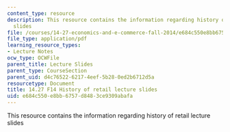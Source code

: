 ```yaml
---
content_type: resource
description: This resource contains the information regarding history of retail lecture
  slides
file: /courses/14-27-economics-and-e-commerce-fall-2014/e684c550e8bb6757d8483ce9309abafa_MIT14_27F14_lecslide12a.pdf
file_type: application/pdf
learning_resource_types:
- Lecture Notes
ocw_type: OCWFile
parent_title: Lecture Slides
parent_type: CourseSection
parent_uid: d4c76522-6217-4eef-5b28-0ed2b6712d5a
resourcetype: Document
title: 14.27 F14 History of retail lecture slides
uid: e684c550-e8bb-6757-d848-3ce9309abafa
---
```

This resource contains the information regarding history of retail lecture slides

